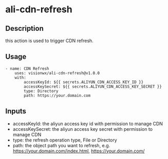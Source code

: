 # ali-cdn-refresh

## Description
this action is used to trigger CDN refresh.

## Usage
```
- name: CDN Refresh
    uses: visionwx/ali-cdn-refresh@v1.0.0
    with:
        accessKeyId: ${{ secrets.ALIYUN_CDN_ACCESS_KEY_ID }}
        accessKeySecret: ${{ secrets.ALIYUN_CDN_ACCESS_KEY_SECRET }}
        type: Directory
        path: https://your.domain.com
```

## Inputs
- accessKeyId: the aliyun access key id with permission to manage CDN
- accessKeySecret: the aliyun access key secret with permission to manage CDN
- type: the refresh operation type, File or Directory
- path: the object path you want to refresh, e.g. https://your.domain.com/index.html, https://your.domain.com/